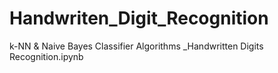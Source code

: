# Handwriten_Digit_Recognition
k-NN & Naive Bayes Classifier Algorithms _Handwritten Digits Recognition.ipynb
